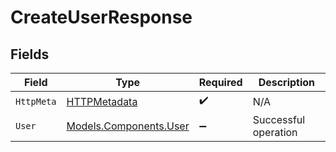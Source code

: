 # CreateUserResponse


## Fields

| Field                                                     | Type                                                      | Required                                                  | Description                                               |
| --------------------------------------------------------- | --------------------------------------------------------- | --------------------------------------------------------- | --------------------------------------------------------- |
| `HttpMeta`                                                | [HTTPMetadata](../../Models/Components/HTTPMetadata.md)   | :heavy_check_mark:                                        | N/A                                                       |
| `User`                                                    | [Models.Components.User](../../Models/Components/User.md) | :heavy_minus_sign:                                        | Successful operation                                      |